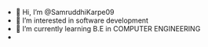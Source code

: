 - 👋 Hi, I’m @SamruddhiKarpe09
- 👀 I’m interested in software development
- 🌱 I’m currently learning B.E in COMPUTER ENGINEERING
- 


<!---
SamruddhiKarpe09/SamruddhiKarpe09 is a ✨ special ✨ repository because its `README.md` (this file) appears on your GitHub profile.
You can click the Preview link to take a look at your changes.
--->

